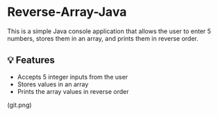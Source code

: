 # Reverse-Array-Java
This is a simple Java console application that allows the user to enter 5 numbers, stores them in an array, and prints them in reverse order.  

## 💡 Features 
- Accepts 5 integer inputs from the user 
- Stores values in an array 
- Prints the array values in reverse order


(git.png)
